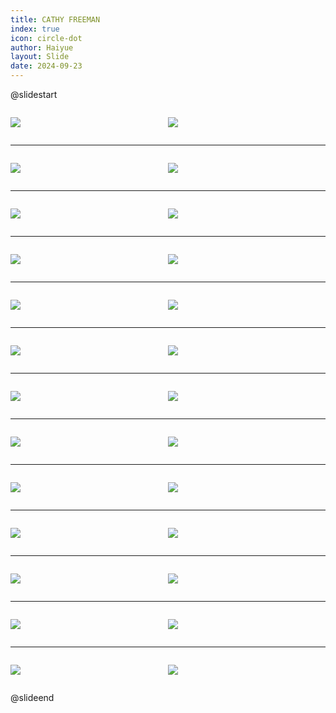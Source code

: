 ```yaml
---
title: CATHY FREEMAN
index: true
icon: circle-dot
author: Haiyue
layout: Slide
date: 2024-09-23
---
```

 
@slidestart

<div style="display:flex">
<div style="flex:1">

![](https://raw.githubusercontent.com/yclord/reading/refs/heads/master/english/Level-T/CATHY%20FREEMAN/001.webp)
</div>
<div style="flex:1">

![](https://raw.githubusercontent.com/yclord/reading/refs/heads/master/english/Level-T/CATHY%20FREEMAN/002.webp)
</div>
</div>

---

<div style="display:flex">
<div style="flex:1">

![](https://raw.githubusercontent.com/yclord/reading/refs/heads/master/english/Level-T/CATHY%20FREEMAN/003.webp)
</div>
<div style="flex:1">

![](https://raw.githubusercontent.com/yclord/reading/refs/heads/master/english/Level-T/CATHY%20FREEMAN/004.webp)
</div>
</div>

---

<div style="display:flex">
<div style="flex:1">

![](https://raw.githubusercontent.com/yclord/reading/refs/heads/master/english/Level-T/CATHY%20FREEMAN/005.webp)
</div>
<div style="flex:1">

![](https://raw.githubusercontent.com/yclord/reading/refs/heads/master/english/Level-T/CATHY%20FREEMAN/006.webp)
</div>
</div>

---

<div style="display:flex">
<div style="flex:1">

![](https://raw.githubusercontent.com/yclord/reading/refs/heads/master/english/Level-T/CATHY%20FREEMAN/007.webp)
</div>
<div style="flex:1">

![](https://raw.githubusercontent.com/yclord/reading/refs/heads/master/english/Level-T/CATHY%20FREEMAN/008.webp)
</div>
</div>

---

<div style="display:flex">
<div style="flex:1">

![](https://raw.githubusercontent.com/yclord/reading/refs/heads/master/english/Level-T/CATHY%20FREEMAN/009.webp)
</div>
<div style="flex:1">

![](https://raw.githubusercontent.com/yclord/reading/refs/heads/master/english/Level-T/CATHY%20FREEMAN/010.webp)
</div>
</div>

---

<div style="display:flex">
<div style="flex:1">

![](https://raw.githubusercontent.com/yclord/reading/refs/heads/master/english/Level-T/CATHY%20FREEMAN/011.webp)
</div>
<div style="flex:1">

![](https://raw.githubusercontent.com/yclord/reading/refs/heads/master/english/Level-T/CATHY%20FREEMAN/012.webp)
</div>
</div>

---

<div style="display:flex">
<div style="flex:1">

![](https://raw.githubusercontent.com/yclord/reading/refs/heads/master/english/Level-T/CATHY%20FREEMAN/013.webp)
</div>
<div style="flex:1">

![](https://raw.githubusercontent.com/yclord/reading/refs/heads/master/english/Level-T/CATHY%20FREEMAN/014.webp)
</div>
</div>

---

<div style="display:flex">
<div style="flex:1">

![](https://raw.githubusercontent.com/yclord/reading/refs/heads/master/english/Level-T/CATHY%20FREEMAN/015.webp)
</div>
<div style="flex:1">

![](https://raw.githubusercontent.com/yclord/reading/refs/heads/master/english/Level-T/CATHY%20FREEMAN/016.webp)
</div>
</div>

---

<div style="display:flex">
<div style="flex:1">

![](https://raw.githubusercontent.com/yclord/reading/refs/heads/master/english/Level-T/CATHY%20FREEMAN/017.webp)
</div>
<div style="flex:1">

![](https://raw.githubusercontent.com/yclord/reading/refs/heads/master/english/Level-T/CATHY%20FREEMAN/018.webp)
</div>
</div>

---

<div style="display:flex">
<div style="flex:1">

![](https://raw.githubusercontent.com/yclord/reading/refs/heads/master/english/Level-T/CATHY%20FREEMAN/019.webp)
</div>
<div style="flex:1">

![](https://raw.githubusercontent.com/yclord/reading/refs/heads/master/english/Level-T/CATHY%20FREEMAN/020.webp)
</div>
</div>

---

<div style="display:flex">
<div style="flex:1">

![](https://raw.githubusercontent.com/yclord/reading/refs/heads/master/english/Level-T/CATHY%20FREEMAN/021.webp)
</div>
<div style="flex:1">

![](https://raw.githubusercontent.com/yclord/reading/refs/heads/master/english/Level-T/CATHY%20FREEMAN/022.webp)
</div>
</div>

---

<div style="display:flex">
<div style="flex:1">

![](https://raw.githubusercontent.com/yclord/reading/refs/heads/master/english/Level-T/CATHY%20FREEMAN/023.webp)
</div>
<div style="flex:1">

![](https://raw.githubusercontent.com/yclord/reading/refs/heads/master/english/Level-T/CATHY%20FREEMAN/024.webp)
</div>
</div>

---

<div style="display:flex">
<div style="flex:1">

![](https://raw.githubusercontent.com/yclord/reading/refs/heads/master/english/Level-T/CATHY%20FREEMAN/025.webp)
</div>
<div style="flex:1">

![](https://raw.githubusercontent.com/yclord/reading/refs/heads/master/english/Level-T/CATHY%20FREEMAN/026.webp)
</div>
</div>

@slideend